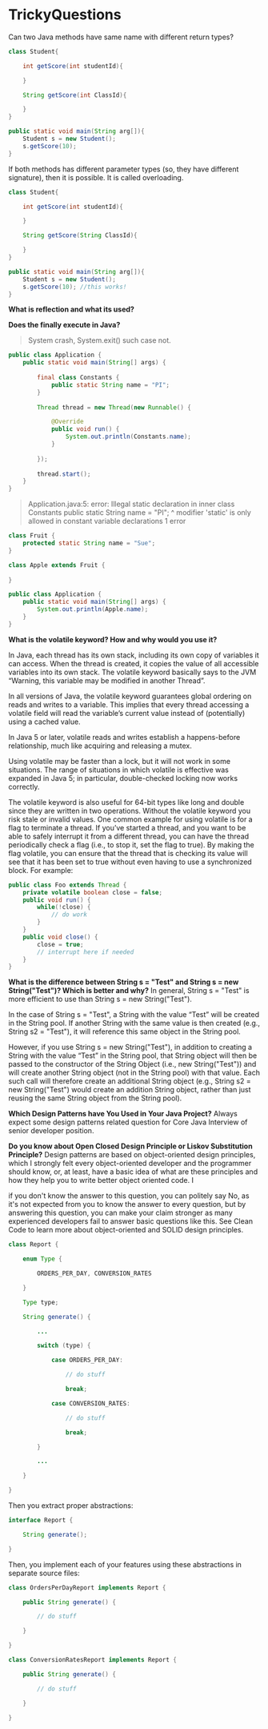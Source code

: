 # TrickyQuestions

Can two Java methods have same name with different return types?

```Java
class Student{

    int getScore(int studentId){

    }

    String getScore(int ClassId){

    }
}

public static void main(String arg[]){
    Student s = new Student();
    s.getScore(10);
}
```
If both methods has different parameter types (so, they have different signature), then it is possible. It is called overloading.


```Java
class Student{

    int getScore(int studentId){

    }

    String getScore(String ClassId){

    }
}

public static void main(String arg[]){
    Student s = new Student();
    s.getScore(10); //this works!
}
```

**What is reflection and what its used?**

**Does the finally execute in Java?**
> System crash, System.exit() such case not.


```Java
public class Application {
    public static void main(String[] args) {
        
        final class Constants {
            public static String name = "PI";
        }
        
        Thread thread = new Thread(new Runnable() {

            @Override
            public void run() {
                System.out.println(Constants.name);
            }
            
        });
        
        thread.start();
    }
}
```
> Application.java:5: error: Illegal static declaration in inner class Constants
            public static String name = "PI";
                                 ^
  modifier 'static' is only allowed in constant variable declarations
1 error


```Java
class Fruit {
    protected static String name = "Sue";
}

class Apple extends Fruit {
    
}

public class Application {
    public static void main(String[] args) {
        System.out.println(Apple.name);
    }
}
```

**What is the volatile keyword? How and why would you use it?**

In Java, each thread has its own stack, including its own copy of variables it can access. When the thread is created, it copies the value of all accessible variables into its own stack. The volatile keyword basically says to the JVM “Warning, this variable may be modified in another Thread”.

In all versions of Java, the volatile keyword guarantees global ordering on reads and writes to a variable. This implies that every thread accessing a volatile field will read the variable’s current value instead of (potentially) using a cached value.

In Java 5 or later, volatile reads and writes establish a happens-before relationship, much like acquiring and releasing a mutex.

Using volatile may be faster than a lock, but it will not work in some situations. The range of situations in which volatile is effective was expanded in Java 5; in particular, double-checked locking now works correctly.

The volatile keyword is also useful for 64-bit types like long and double since they are written in two operations. Without the volatile keyword you risk stale or invalid values.
One common example for using volatile is for a flag to terminate a thread. If you’ve started a thread, and you want to be able to safely interrupt it from a different thread, you can have the thread periodically check a flag (i.e., to stop it, set the flag to true). By making the flag volatile, you can ensure that the thread that is checking its value will see that it has been set to true without even having to use a synchronized block. For example:

```Java
public class Foo extends Thread {
    private volatile boolean close = false;
    public void run() {
        while(!close) {
            // do work
        }
    }
    public void close() {
        close = true;
        // interrupt here if needed
    }
}
```
**What is the difference between String s = "Test" and String s = new String("Test")? Which is better and why?**
In general, String s = "Test" is more efficient to use than String s = new String("Test").

In the case of String s = "Test", a String with the value “Test” will be created in the String pool. If another String with the same value is then created (e.g., String s2 = "Test"), it will reference this same object in the String pool.

However, if you use String s = new String("Test"), in addition to creating a String with the value “Test” in the String pool, that String object will then be passed to the constructor of the String Object (i.e., new String("Test")) and will create another String object (not in the String pool) with that value. Each such call will therefore create an additional String object (e.g., String s2 = new String("Test") would create an addition String object, rather than just reusing the same String object from the String pool).

**Which Design Patterns have You Used in Your Java Project?**
Always expect some design patterns related question for Core Java Interview of senior developer position.

**Do you know about Open Closed Design Principle or Liskov Substitution Principle?**
Design patterns are based on object-oriented design principles, which I strongly felt every object-oriented developer and the programmer should know, or, at least, have a basic idea of what are these principles and how they help you to write better object oriented code. I

if you don't know the answer to this question, you can politely say No, as it's not expected from you to know the answer to every question, but by answering this question, you can make your claim stronger as many experienced developers fail to answer basic questions like this. See Clean Code to learn more about object-oriented and SOLID design principles.

```Java
class Report {

    enum Type {

        ORDERS_PER_DAY, CONVERSION_RATES

    }

    Type type;

    String generate() {

        ...

        switch (type) {

            case ORDERS_PER_DAY:

                // do stuff

                break;

            case CONVERSION_RATES:

                // do stuff

                break;

        }

        ...

    }

}
```

Then you extract proper abstractions:

```Java
interface Report {

    String generate();

}
```

Then, you implement each of your features using these abstractions in separate source files:

```Java
class OrdersPerDayReport implements Report {

    public String generate() {

        // do stuff

    }

}

class ConversionRatesReport implements Report {

    public String generate() {

        // do stuff

    }

}
```
